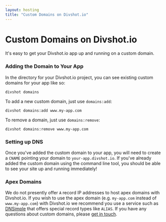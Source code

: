 ```yaml
---
layout: hosting
title: "Custom Domains on Divshot.io"
---
```


# Custom Domains on Divshot.io

<p class="lead">It's easy to get your Divshot.io app up and running on a custom domain.</p>

### Adding the Domain to Your App

In the directory for your Divshot.io project, you can see existing custom domains for your app
like so:

    divshot domains
    
To add a new custom domain, just use `domains:add`:

    divshot domains:add www.my-app.com
    
To remove a domain, just use `domains:remove`:

    divshot domains:remove www.my-app.com
    
### Setting up DNS

Once you've added the custom domain to your app, you will need to create a `CNAME` pointing your
domain to `your-app.divshot.io`. If you've already added the custom domain using the command line
tool, you should be able to see your site up and running immediately!

### Apex Domains

We do not presently offer `A` record IP addresses to host apex domains with Divshot.io. If you wish
to use the apex domain (e.g. `my-app.com` instead of `www.my-app.com`) with Divshot.io we recommend
you use a service such as [DNSimple](http://dnsimple.com/) that offers special record types like
`ALIAS`. If you have any questions about custom domains, please [get in touch](mailto:support@divshot.io).
